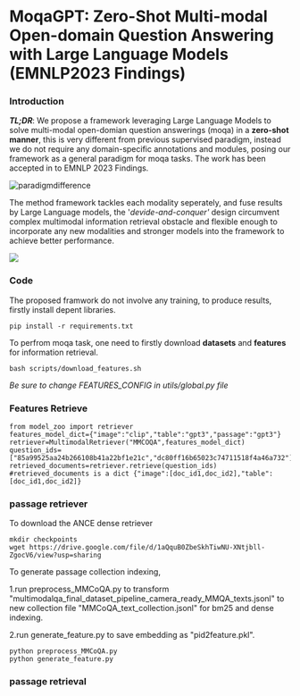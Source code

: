 # **MoqaGPT: Zero-Shot Multi-modal Open-domain Question Answering with Large Language Models (EMNLP2023 Findings)**

### Introduction

***TL;DR***: We propose a framework leveraging Large Language Models to solve multi-modal open-domian question answerings (moqa) in a **zero-shot manner**, this is very different from previous supervised paradigm, instead we do not require any domain-specific annotations and modules, posing our framework as a general paradigm for moqa tasks. The work has been accepted in to EMNLP 2023 Findings.

![paradigmdifference](https://p.ipic.vip/hfn7wj.png)

The method framework tackles each modality seperately, and fuse results by Large Language models, the '*devide-and-conquer'* design circumvent complex multimodal information retrieval obstacle and flexible enough to incorporate any new modalities and stronger models into the framework to achieve better performance.

![](https://p.ipic.vip/kj67o3.png)

### Code

The proposed framwork do not involve any training, to produce results, firstly install depent libraries.

`pip install -r requirements.txt` 

To perfrom moqa task, one need to firstly download **datasets** and **features** for information retrieval.

`bash scripts/download_features.sh` 

*Be sure to change FEATURES_CONFIG in utils/global.py file*

### Features Retrieve

```
from model_zoo import retriever
features_model_dict={"image":"clip","table":"gpt3","passage":"gpt3"}
retriever=MultimodalRetriever("MMCOQA",features_model_dict)
question_ids=["85a99525aa24b266108b41a22bf1e21c","dc80ff16b65023c74711518f4a46a732"]
retrieved_documents=retriever.retrieve(question_ids) #retrieved_documents is a dict {"image":[doc_id1,doc_id2],"table":[doc_id1,doc_id2]}
```

### passage retriever

To download the ANCE dense retriever

```
mkdir checkpoints
wget https://drive.google.com/file/d/1aQquB0ZbeSkhTiwNU-XNtjbll-ZgocV6/view?usp=sharing
```

To generate passage collection indexing, 

  1.run preprocess_MMCoQA.py to transform "multimodalqa_final_dataset_pipeline_camera_ready_MMQA_texts.jsonl" to new collection file "MMCoQA_text_collection.jsonl" for bm25 and dense indexing.

  2.run generate_feature.py to save embedding as "pid2feature.pkl".

```
python preprocess_MMCoQA.py
python generate_feature.py
```

### passage retrieval